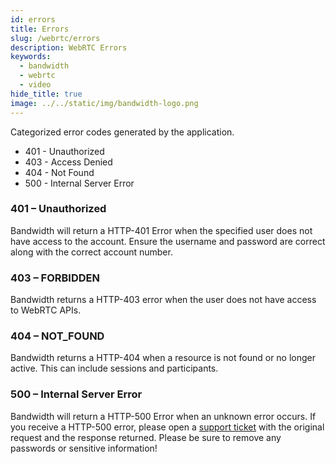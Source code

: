 ```yaml
---
id: errors
title: Errors
slug: /webrtc/errors
description: WebRTC Errors
keywords:
  - bandwidth
  - webrtc
  - video
hide_title: true
image: ../../static/img/bandwidth-logo.png
---
```

Categorized error codes generated by the application.
  * 401 - Unauthorized
  * 403 - Access Denied
  * 404 - Not Found
  * 500 - Internal Server Error

### 401 – Unauthorized

Bandwidth will return a HTTP-401 Error when the specified user does not have access to the account. Ensure the username and password are correct along with the correct account number.

### 403 – FORBIDDEN

Bandwidth returns a HTTP-403 error when the user does not have access to WebRTC APIs.

### 404 – NOT_FOUND

Bandwidth returns a HTTP-404 when a resource is not found or no longer active. This can include sessions and participants.

### 500 – Internal Server Error

Bandwidth will return a HTTP-500 Error when an unknown error occurs. If you receive a HTTP-500 error, please open a [support ticket](https://support.bandwidth.com/hc/en-us) with the original request and the response returned. Please be sure to remove any passwords or sensitive information!
